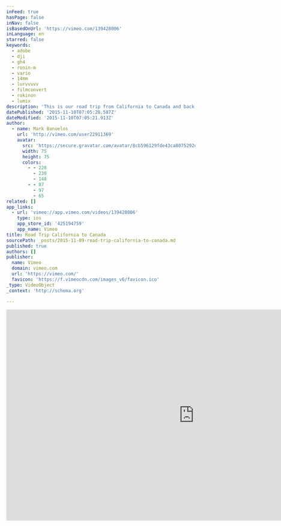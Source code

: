 ```yaml
---
inFeed: true
hasPage: false
inNav: false
isBasedOnUrl: 'https://vimeo.com/139428006'
inLanguage: en
starred: false
keywords:
  - adobe
  - dji
  - gh4
  - ronin-m
  - vario
  - 14mm
  - lurvvvvv
  - filmconvert
  - rokinon
  - lumix
description: 'This is our road trip from California to Canada and back all done journeying up the coast in a van. Total of 16 days. 3,580+ miles.'
datePublished: '2015-11-10T07:05:28.587Z'
dateModified: '2015-11-10T07:05:21.913Z'
author:
  - name: Mark Banuelos
    url: 'http://vimeo.com/user22911369'
    avatar:
      src: 'https://secure.gravatar.com/avatar/8cb596129fde43ca8075292dc9bb456b?d=https%3A%2F%2Fi.vimeocdn.com%2Fportrait%2Fdefault-yellow_75x75.png&s=75'
      width: 75
      height: 75
      colors:
        - - 220
          - 230
          - 148
        - - 87
          - 97
          - 65
related: []
app_links:
  - url: 'vimeo://app.vimeo.com/videos/139428006'
    type: ios
    app_store_id: '425194759'
    app_name: Vimeo
title: Road Trip California to Canada
sourcePath: _posts/2015-11-09-road-trip-california-to-canada.md
published: true
authors: []
publisher:
  name: Vimeo
  domain: vimeo.com
  url: 'https://vimeo.com/'
  favicon: 'https://f.vimeocdn.com/images_v6/favicon.ico'
_type: VideoObject
_context: 'http://schema.org'

---
```

<iframe src="https://cdn.embedly.com/widgets/media.html?src=https%3A%2F%2Fplayer.vimeo.com%2Fvideo%2F139428006&amp;url=https%3A%2F%2Fvimeo.com%2F139428006&amp;image=http%3A%2F%2Fi.vimeocdn.com%2Fvideo%2F535251573_1280.jpg&amp;key=b7d04c9b404c499eba89ee7072e1c4f7&amp;type=text%2Fhtml&amp;schema=vimeo" width="1000" height="563" scrolling="no" frameborder="0" allowfullscreen="allowfullscreen" style=""></iframe>